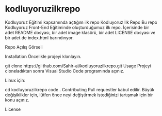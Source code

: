 # kodluyoruzilkrepo

Kodluyoruz Eğitimi kapsamında açtığım ilk repo
Kodluyoruz İlk Repo
Bu repo Kodluyoruz Front-End Eğitiminde oluşturduğumuz ilk repo. İçerisinde bir adet README dosyası, bir adet image klasörü, bir adet LICENSE dosyası ve bir adet de index.html barındırıyor.

Repo Açılış Görseli

Installation
Öncelikle projeyi klonlayın.

git clone https://gi thub.com/Sahir-ai/kodluyoruzilkrepo.git
Usage
Projeyi cloneladıktan sonra Visual Studio Code programında açınız.

Linux için:

cd kodluyoruzilkrepo
code .
Contributing
Pull requestler kabul edilir. Büyük değişiklikler için, lütfen önce neyi değiştirmek istediğinizi tartışmak için bir konu açınız.

License
